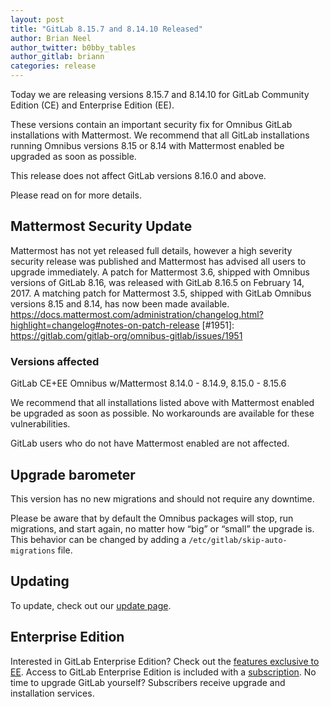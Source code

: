 ```yaml
---
layout: post
title: "GitLab 8.15.7 and 8.14.10 Released"
author: Brian Neel
author_twitter: b0bby_tables
author_gitlab: briann
categories: release
---
```


Today we are releasing versions 8.15.7 and 8.14.10 for GitLab 
Community Edition (CE) and Enterprise Edition (EE). 

These versions contain an important security fix for Omnibus GitLab installations 
with Mattermost. We recommend that all GitLab installations running Omnibus 
versions 8.15 or 8.14 with Mattermost enabled be upgraded as soon as possible.

This release does not affect GitLab versions 8.16.0 and above.

Please read on for more details.

<!-- more -->

## Mattermost Security Update
Mattermost has not yet released full details, however a high severity security
release was published and Mattermost has advised all users to upgrade immediately.
A patch for Mattermost 3.6, shipped with Omnibus versions of GitLab 8.16, was 
released with GitLab 8.16.5 on February 14, 2017. A matching patch for Mattermost 
3.5, shipped with GitLab Omnibus versions 8.15 and 8.14, has now been made available. 
https://docs.mattermost.com/administration/changelog.html?highlight=changelog#notes-on-patch-release
[#1951]: https://gitlab.com/gitlab-org/omnibus-gitlab/issues/1951

### Versions affected

GitLab CE+EE Omnibus w/Mattermost 8.14.0 - 8.14.9, 8.15.0 - 8.15.6

We recommend that all installations listed above with Mattermost enabled be 
upgraded as soon as possible. No workarounds are available for these 
vulnerabilities.

GitLab users who do not have Mattermost enabled are not affected.

## Upgrade barometer

This version has no new migrations and should not require any downtime.

Please be aware that by default the Omnibus packages will stop, run migrations, 
and start again, no matter how “big” or “small” the upgrade is. This behavior 
can be changed by adding a `/etc/gitlab/skip-auto-migrations` file.

## Updating

To update, check out our [update page](https://about.gitlab.com/update).

## Enterprise Edition

Interested in GitLab Enterprise Edition? Check out the [features exclusive to
EE](https://about.gitlab.com/features/#enterprise).
Access to GitLab Enterprise Edition is included with a
[subscription](https://about.gitlab.com/pricing/). No time to upgrade GitLab
yourself? Subscribers receive upgrade and installation services.
